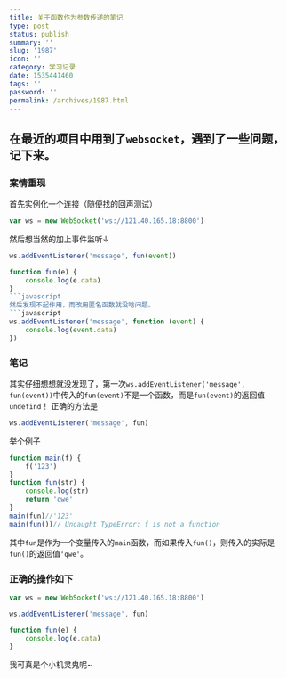 ```yaml
---
title: 关于函数作为参数传递的笔记
type: post
status: publish
summary: ''
slug: '1987'
icon: ''
category: 学习记录
date: 1535441460
tags: ''
password: ''
permalink: /archives/1987.html
---
```


## 在最近的项目中用到了`websocket`，遇到了一些问题，记下来。

### 案情重现

首先实例化一个连接（随便找的回声测试）

```javascript
var ws = new WebSocket('ws://121.40.165.18:8800')
```

然后想当然的加上事件监听↓
```javascript
ws.addEventListener('message', fun(event))

function fun(e) {
    console.log(e.data)
}
```javascript
然后发现不起作用，而改用匿名函数就没啥问题。
```javascript
ws.addEventListener('message', function (event) {
    console.log(event.data)
})
```
### 笔记
其实仔细想想就没发现了，第一次`ws.addEventListener('message', fun(event))`中传入的`fun(event)`不是一个函数，而是`fun(event)`的返回值`undefind`！
正确的方法是
```javascript
ws.addEventListener('message', fun)
```
举个例子
```javascript
function main(f) {
    f('123')
}
function fun(str) {
    console.log(str)
    return 'qwe'
}
main(fun)//'123'
main(fun())// Uncaught TypeError: f is not a function
```
其中`fun`是作为一个变量传入的`main`函数，而如果传入`fun()`，则传入的实际是`fun()`的返回值`'qwe'`。

### 正确的操作如下
```javascript
var ws = new WebSocket('ws://121.40.165.18:8800')

ws.addEventListener('message', fun)

function fun(e) {
    console.log(e.data)
}
```
我可真是个小机灵鬼呢~
